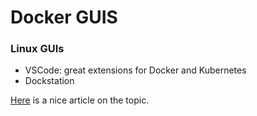# Docker GUIS


### Linux GUIs
* VSCode: great extensions for Docker and Kubernetes
* Dockstation

[Here](https://dzone.com/articles/a-comparison-of-docker-guis) is a nice article on the topic.